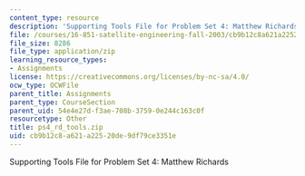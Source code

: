 ```yaml
---
content_type: resource
description: 'Supporting Tools File for Problem Set 4: Matthew Richards'
file: /courses/16-851-satellite-engineering-fall-2003/cb9b12c8a621a22520de9df79ce3351e_ps4_rd_tools.zip
file_size: 8286
file_type: application/zip
learning_resource_types:
- Assignments
license: https://creativecommons.org/licenses/by-nc-sa/4.0/
ocw_type: OCWFile
parent_title: Assignments
parent_type: CourseSection
parent_uid: 54e4e27d-f3ae-708b-3759-0e244c163c0f
resourcetype: Other
title: ps4_rd_tools.zip
uid: cb9b12c8-a621-a225-20de-9df79ce3351e
---
```

Supporting Tools File for Problem Set 4: Matthew Richards